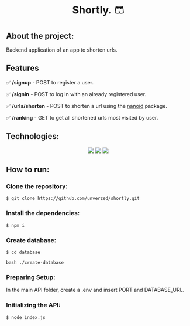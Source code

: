 <div align="center">
<h1>Shortly. 🩳</h1>
</div>

<h2>About the project:</h2>
<p>Backend application of an app to shorten urls.</p>
<h2>Features</h2>
<p> ✅ <b>/signup</b> - POST to register a user.
<p> ✅ <b>/signin</b> - POST to log in with an already registered user.</p>
<p> ✅ <b>/urls/shorten</b> - POST to shorten a url using the <a href="https://www.npmjs.com/package/nanoid">nanoid</a> package.</p>
<p> ✅ <b>/ranking</b> - GET to get all shortened urls most visited by user.</p>

<h2>Technologies:</h2>
<div align="center">
<img src="https://img.shields.io/badge/node.js-6DA55F?style=for-the-badge&logo=node.js&logoColor=white"/>
<img src="https://img.shields.io/badge/postgres-%23316192.svg?style=for-the-badge&logo=postgresql&logoColor=white"/>
<img src="https://img.shields.io/badge/javascript-%23323330.svg?style=for-the-badge&logo=javascript&logoColor=%23F7DF1E"/>
  
</div>

<h2>How to run:</h2>
<h3>Clone the repository:</h3>

```
$ git clone https://github.com/unverzed/shortly.git
```

<h3>Install the dependencies:</h3>

```
$ npm i
```
<h3>Create database:</h3>

```
$ cd database

bash ./create-database 
```

<h3>Preparing Setup:</h3>

<p>In the main API folder, create a .env and insert PORT and DATABASE_URL.</p>

<h3>Initializing the API:</h3>

```
$ node index.js
```

